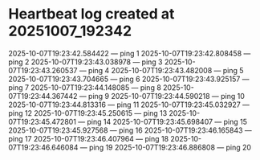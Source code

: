 # Heartbeat log created at 20251007_192342
2025-10-07T19:23:42.584422 — ping 1
2025-10-07T19:23:42.808458 — ping 2
2025-10-07T19:23:43.038978 — ping 3
2025-10-07T19:23:43.260537 — ping 4
2025-10-07T19:23:43.482008 — ping 5
2025-10-07T19:23:43.704665 — ping 6
2025-10-07T19:23:43.925157 — ping 7
2025-10-07T19:23:44.148085 — ping 8
2025-10-07T19:23:44.367442 — ping 9
2025-10-07T19:23:44.590218 — ping 10
2025-10-07T19:23:44.813316 — ping 11
2025-10-07T19:23:45.032927 — ping 12
2025-10-07T19:23:45.250615 — ping 13
2025-10-07T19:23:45.472801 — ping 14
2025-10-07T19:23:45.698407 — ping 15
2025-10-07T19:23:45.927568 — ping 16
2025-10-07T19:23:46.165843 — ping 17
2025-10-07T19:23:46.407964 — ping 18
2025-10-07T19:23:46.646084 — ping 19
2025-10-07T19:23:46.886808 — ping 20
